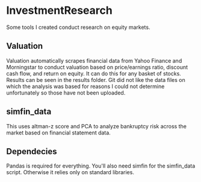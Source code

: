 # InvestmentResearch
Some tools I created conduct research on equity markets.

## Valuation
Valuation automatically scrapes financial data from Yahoo Finance and Morningstar to conduct valuation based on price/earnings ratio, discount cash flow, and return on equity. It can do this for any basket of stocks. Results can be seen in the results folder. Git did not like the data files on which the analysis was based for reasons I could not determine unfortunately so those have not been uploaded.

## simfin_data
This uses altman-z score and PCA to analyze bankruptcy risk across the market
based on financial statement data.

## Dependecies
Pandas is required for everything. You'll also need simfin for the simfin_data script. Otherwise it relies only on standard libraries.
